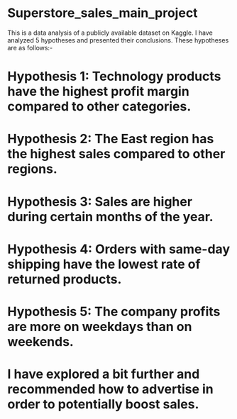 # Superstore_sales_main_project
This is a data analysis of a publicly available dataset on Kaggle.
I have analyzed 5 hypotheses and presented their conclusions. These hypotheses are as follows:-
# Hypothesis 1: Technology products have the highest profit margin compared to other categories.
# Hypothesis 2: The East region has the highest sales compared to other regions.
# Hypothesis 3: Sales are higher during certain months of the year.
# Hypothesis 4: Orders with same-day shipping have the lowest rate of returned products.
# Hypothesis 5: The company profits are more on weekdays than on weekends.
# I have explored a bit further and recommended how to advertise in order to potentially boost sales.
